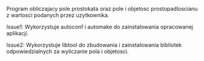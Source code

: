 Program obliczajacy pole prostokata oraz pole i objetosc prostopadloscianu z wartosci podanych przez uzytkownika.

Issue1:
Wykorzystuje autoconf i automake do zainstalowania opracowanej aplikacji.

Issue2:
Wykorzystuje libtool do zbudowania i zainstalowania bibliotek odpowiedzialnych za wyliczanie pola i objetosci.
